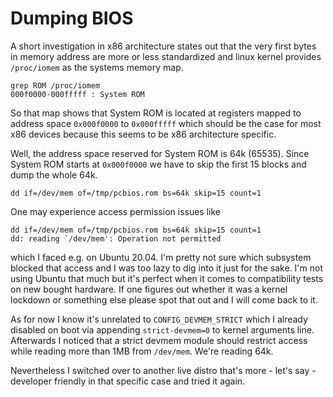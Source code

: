 # Dumping BIOS

A short investigation in x86 architecture states out that the very first bytes in memory address are
more or less standardized and linux kernel provides `/proc/iomem` as the systems memory map.

    grep ROM /proc/iomem
    000f0000-000fffff : System ROM

So that map shows that System ROM is located at registers mapped to address space `0x000f0000` to `0x000fffff`
which should be the case for most x86 devices because this seems to be x86 architecture specific.

Well, the address space reserved for System ROM is 64k (65535). Since System ROM starts
at `0x000f0000` we have to skip the first 15 blocks and dump the whole 64k.

    dd if=/dev/mem of=/tmp/pcbios.rom bs=64k skip=15 count=1

One may experience access permission issues like

    dd if=/dev/mem of=/tmp/pcbios.rom bs=64k skip=15 count=1
    dd: reading `/dev/mem': Operation not permitted

which I faced e.g. on Ubuntu 20.04. I'm pretty not sure which subsystem blocked that access and
I was too lazy to dig into it just for the sake. I'm not using Ubuntu that much but it's
perfect when it comes to compatibility tests on new bought hardware. If one figures out whether
it was a kernel lockdown or something else please spot that out and I will come back to it.

As for now I know it's unrelated to `CONFIG_DEVMEM_STRICT` which I already disabled on boot via
appending `strict-devmem=0` to kernel arguments line. Afterwards I noticed that a strict devmem
module should restrict access while reading more than 1MB from `/dev/mem`. We're reading 64k.

Nevertheless I switched over to another live distro that's more - let's say - developer friendly
in that specific case and tried it again.
